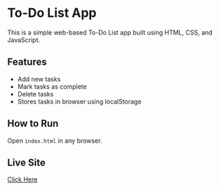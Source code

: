 # To-Do List App

This is a simple web-based To-Do List app built using HTML, CSS, and JavaScript.

## Features
- Add new tasks
- Mark tasks as complete
- Delete tasks
- Stores tasks in browser using localStorage

## How to Run
Open `index.html` in any browser.

## Live Site
[Click Here](https://yasmeen-mulla-ai.github.io/todo-list/)
